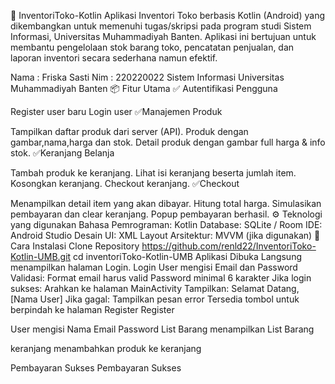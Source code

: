 📱 InventoriToko-Kotlin
Aplikasi Inventori Toko berbasis Kotlin (Android) yang dikembangkan untuk memenuhi tugas/skripsi pada program studi Sistem Informasi, Universitas Muhammadiyah Banten. Aplikasi ini bertujuan untuk membantu pengelolaan stok barang toko, pencatatan penjualan, dan laporan inventori secara sederhana namun efektif.

Nama : Friska Sasti
Nim : 220220022
Sistem Informasi
Universitas Muhammadiyah Banten
📦 Fitur Utama
✅ Autentifikasi Pengguna

Register user baru
Login user
✅Manajemen Produk

Tampilkan daftar produk dari server (API).
Produk dengan gambar,nama,harga dan stok.
Detail produk dengan gambar full harga & info stok.
✅Keranjang Belanja

Tambah produk ke keranjang.
Lihat isi keranjang beserta jumlah item.
Kosongkan keranjang.
Checkout keranjang.
✅Checkout

Menampilkan detail item yang akan dibayar.
Hitung total harga.
Simulasikan pembayaran dan clear keranjang.
Popup pembayaran berhasil.
⚙ Teknologi yang digunakan
Bahasa Pemrograman: Kotlin
Database: SQLite / Room
IDE: Android Studio
Desain UI: XML Layout
Arsitektur: MVVM (jika digunakan)
📱 Cara Instalasi
Clone Repository
https://github.com/renld22/InventoriToko-Kotlin-UMB.git cd inventoriToko-Kotlin-UMB
Aplikasi Dibuka
Langsung menampilkan halaman Login.
Login
User mengisi Email dan Password
Validasi:
Format email harus valid
Password minimal 6 karakter
Jika login sukses:
Arahkan ke halaman MainActivity
Tampilkan: Selamat Datang, [Nama User]
Jika gagal:
Tampilkan pesan error
Tersedia tombol untuk berpindah ke halaman Register
Register

User mengisi
Nama
Email
Password
List Barang menampilkan List Barang

keranjang menambahkan produk ke keranjang

Pembayaran Sukses Pembayaran Sukses

